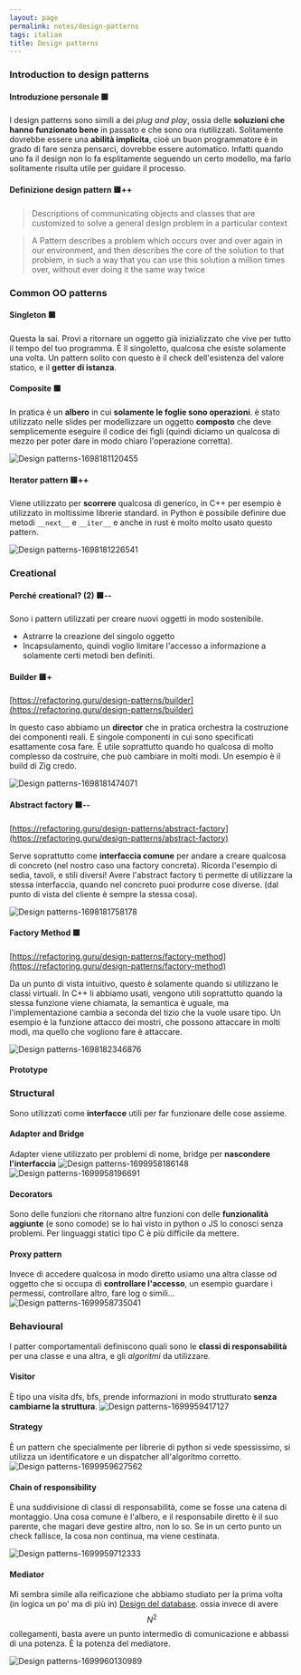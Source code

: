 ```yaml
---
layout: page
permalink: notes/design-patterns
tags: italian
title: Design patterns
---
```


### Introduction to design patterns

#### Introduzione personale 🟩
I design patterns sono simili a dei *plug and play*, ossia delle **soluzioni che hanno funzionato bene** in passato e che sono ora riutilizzati.
Solitamente dovrebbe essere una **abilità implicita**, cioè un buon programmatore è in grado di fare senza pensarci, dovrebbe essere automatico. Infatti quando uno fa il design non lo fa esplitamente seguendo un certo modello, ma farlo solitamente risulta utile per guidare il processo.

#### Definizione design pattern 🟨++
> Descriptions of communicating objects and classes that are customized to solve a general design problem in a particular context

> A Pattern describes a problem which occurs over and over again in our environment, and then describes the core of the solution to that problem, in such a way that you can use this solution a million times over, without ever doing it the same way twice

### Common OO patterns

#### Singleton 🟩
Questa la sai. Provi a ritornare un oggetto già inizializzato che vive per tutto il tempo del tuo programma. È il singoletto, qualcosa che esiste solamente una volta.
Un pattern solito con questo è il check dell'esistenza del valore statico, e il **getter di istanza**.

#### Composite 🟩

In pratica è un **albero** in cui **solamente le foglie sono operazioni**.
è stato utilizzato nelle slides per modellizzare un oggetto **composto** che deve semplicemente eseguire il codice dei figli (quindi diciamo un qualcosa di mezzo per poter dare in modo chiaro l'operazione corretta).

<img src="/images/notes/Design patterns-1698181120455.jpeg" alt="Design patterns-1698181120455">

#### Iterator pattern 🟨++
Viene utilizzato per **scorrere** qualcosa di generico, in C++ per esempio è utilizzato in moltissime librerie standard. in Python è possibile definire due metodi `__next__` e `__iter__` e anche in rust è molto molto usato questo pattern. 

<img src="/images/notes/Design patterns-1698181226541.jpeg" alt="Design patterns-1698181226541">

### Creational

#### Perché creational? (2) 🟩--
Sono i pattern utilizzati per creare nuovi oggetti in modo sostenibile.
- Astrarre la creazione del singolo oggetto
- Incapsulamento, quindi voglio limitare l'accesso a informazione a solamente certi metodi ben definiti.

#### Builder 🟨+
[https://refactoring.guru/design-patterns/builder](https://refactoring.guru/design-patterns/builder)

In questo caso abbiamo un **director** che in pratica orchestra la costruzione dei componenti reali.
E singole componenti in cui sono specificati esattamente cosa fare.
È utile soprattutto quando ho qualcosa di molto complesso da costruire, che può cambiare in molti modi.
Un esempio è il build di Zig credo.

<img src="/images/notes/Design patterns-1698181474071.jpeg" alt="Design patterns-1698181474071">

#### Abstract factory 🟩--
[https://refactoring.guru/design-patterns/abstract-factory](https://refactoring.guru/design-patterns/abstract-factory)

Serve soprattutto come **interfaccia comune** per andare a creare qualcosa di concreto (nel nostro caso una factory concreta).
Ricorda l'esempio di sedia, tavoli, e stili diversi! 
Avere l'abstract factory ti permette di utilizzare la stessa interfaccia, quando nel concreto puoi produrre cose diverse. (dal punto di vista del cliente è sempre la stessa cosa).

<img src="/images/notes/Design patterns-1698181758178.jpeg" alt="Design patterns-1698181758178">

#### Factory Method 🟩
[https://refactoring.guru/design-patterns/factory-method](https://refactoring.guru/design-patterns/factory-method)

Da un punto di vista intuitivo, questo è solamente quando si utilizzano le classi virtuali.
In C++ li abbiamo usati, vengono utili soprattutto quando la stessa funzione viene chiamata, la semantica è uguale, ma l'implementazione cambia a seconda del tizio che la vuole usare tipo.
Un esempio è la funzione attacco dei mostri, che possono attaccare in molti modi, ma quello che vogliono fare è attaccare.


<img src="/images/notes/Design patterns-1698182346876.jpeg" alt="Design patterns-1698182346876">

#### Prototype

### Structural

Sono utilizzati come **interfacce** utili per far funzionare delle cose assieme.
#### Adapter and Bridge
Adapter viene utilizzato per problemi di nome, bridge per **nascondere l'interfaccia**
<img src="/images/notes/Design patterns-1699958186148.jpeg" alt="Design patterns-1699958186148">
<img src="/images/notes/Design patterns-1699958196691.jpeg" alt="Design patterns-1699958196691">

#### Decorators
Sono delle funzioni che ritornano altre funzioni con delle **funzionalità aggiunte** (e sono comode) se lo hai visto in python o JS lo conosci senza problemi. Per linguaggi statici tipo C è più difficile da mettere.

#### Proxy pattern
Invece di accedere qualcosa in modo diretto usiamo una altra classe od oggetto che si occupa di **controllare l'accesso**, un esempio guardare i permessi, controllare altro, fare log o simili...
<img src="/images/notes/Design patterns-1699958735041.jpeg" alt="Design patterns-1699958735041">

### Behavioural
I patter comportamentali definiscono quali sono le **classi di responsabilità** per una classe e una altra, e gli *algoritmi* da utilizzare.


#### Visitor
È tipo una visita dfs, bfs, prende informazioni in modo strutturato **senza cambiarne la struttura**.
<img src="/images/notes/Design patterns-1699959417127.jpeg" alt="Design patterns-1699959417127">

#### Strategy
È un pattern che specialmente per librerie di python si vede spessissimo, si utilizza un identificatore e un dispatcher all'algoritmo corretto.
<img src="/images/notes/Design patterns-1699959627562.jpeg" alt="Design patterns-1699959627562">
#### Chain of responsibility
È una suddivisione di classi di responsabilità, come se fosse una catena di montaggio.
Una cosa comune è l'albero, e il responsabile diretto è il suo parente, che magari deve gestire altro, non lo so.
Se in un certo punto un check fallisce, la cosa non continua, ma viene cestinata.

<img src="/images/notes/Design patterns-1699959712333.jpeg" alt="Design patterns-1699959712333">


#### Mediator
Mi sembra simile alla reificazione che abbiamo studiato per la prima volta (in logica un po' ma di più in) [Design del database](/notes/design-del-database). ossia invece di avere $$N^{2}$$ collegamenti, basta avere un punto intermedio di comunicazione e abbassi di una potenza. È la potenza del mediatore.

<img src="/images/notes/Design patterns-1699960130989.jpeg" alt="Design patterns-1699960130989">